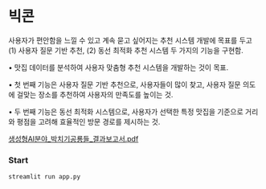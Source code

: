# 빅콘

사용자가 편안함을 느낄 수 있고 계속 묻고 싶어지는 추천 시스템 개발에
목표를 두고 (1) 사용자 질문 기반 추천, (2) 동선 최적화 추천 시스템 두 가지의 기능을 구현함.

• 맛집 데이터를 분석하여 사용자 맞춤형 추천 시스템을 개발하는 것이 목표.

• 첫 번째 기능은 사용자 질문 기반 추천으로, 사용자들이 많이 찾고, 사용자 질문 의도에 걸맞는 장소를 추천하여 사용자의 만족도를 높이는 것.

• 두 번째 기능은 동선 최적화 시스템으로, 사용자가 선택한 특정 맛집을 기준으로 거리와 평점을 고려해 효율적인 방문 경로를 제시하는 것.

[생성형AI분야_박치기공룡들_결과보고서.pdf](https://github.com/user-attachments/files/20382752/AI._._.pdf)


### Start
```
streamlit run app.py
```
